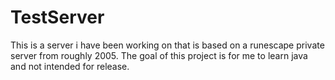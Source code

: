 # TestServer
This is a server i have been working on that is based on a runescape private server from roughly 2005. The goal of this project is for me to learn java and not intended for release.
